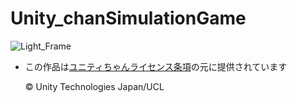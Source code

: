 # Unity_chanSimulationGame
![Light_Frame](https://github.com/user-attachments/assets/2b3e8f65-7b87-41e1-86ef-6c595a50bd00)
- この作品は[ユニティちゃんライセンス条項](https://unity-chan.com/contents/license_jp/)の元に提供されています<p>
  &copy; Unity Technologies Japan/UCL</p>

